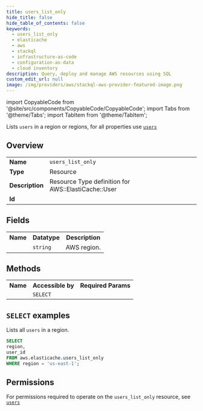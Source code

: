 ```yaml
---
title: users_list_only
hide_title: false
hide_table_of_contents: false
keywords:
  - users_list_only
  - elasticache
  - aws
  - stackql
  - infrastructure-as-code
  - configuration-as-data
  - cloud inventory
description: Query, deploy and manage AWS resources using SQL
custom_edit_url: null
image: /img/providers/aws/stackql-aws-provider-featured-image.png
---
```


import CopyableCode from '@site/src/components/CopyableCode/CopyableCode';
import Tabs from '@theme/Tabs';
import TabItem from '@theme/TabItem';

Lists <code>users</code> in a region or regions, for all properties use <a href="/providers/aws/serviceName/users/"><code>users</code></a>

## Overview
<table><tbody>
<tr><td><b>Name</b></td><td><code>users_list_only</code></td></tr>
<tr><td><b>Type</b></td><td>Resource</td></tr>
<tr><td><b>Description</b></td><td>Resource Type definition for AWS::ElastiCache::User</td></tr>
<tr><td><b>Id</b></td><td><CopyableCode code="aws.elasticache.users_list_only" /></td></tr>
</tbody></table>

## Fields
<table><tbody><tr><th>Name</th><th>Datatype</th><th>Description</th></tr><tr><td><CopyableCode code="region" /></td><td><code>string</code></td><td>AWS region.</td></tr>
</tbody></table>

## Methods

<table><tbody>
  <tr>
    <th>Name</th>
    <th>Accessible by</th>
    <th>Required Params</th>
  </tr>
  <tr>
    <td><CopyableCode code="list_resources" /></td>
    <td><code>SELECT</code></td>
    <td><CopyableCode code="region" /></td>
  </tr>
</tbody></table>

## `SELECT` examples
Lists all <code>users</code> in a region.
```sql
SELECT
region,
user_id
FROM aws.elasticache.users_list_only
WHERE region = 'us-east-1';
```


## Permissions

For permissions required to operate on the <code>users_list_only</code> resource, see <a href="/providers/aws/elasticache/users/#permissions"><code>users</code></a>

